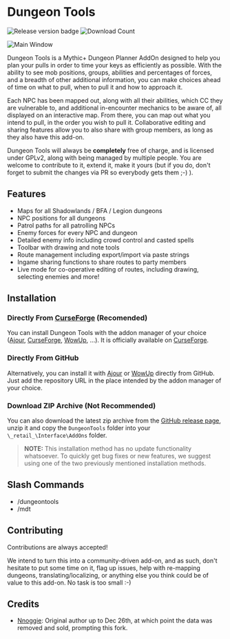 # Dungeon Tools

![Release version badge](https://img.shields.io/github/v/release/LetsTimeIt/DungeonTools?style=flat-square)
![Download Count](https://img.shields.io/github/downloads/LetsTimeIt/DungeonTools/total?style=flat-square)

![Main Window](https://i.imgur.com/HFzS0Xl.jpg 'x')

 Dungeon Tools is a Mythic+ Dungeon Planner AddOn designed to help you plan your pulls in order to time your keys as efficiently as possible. With the ability to see mob positions, groups, abilities and percentages of forces, and a breadth of other additional information, you can make choices ahead of time on what to pull, when to pull it and how to approach it.

 Each NPC has been mapped out, along with all their abilities, which CC they are vulnerable to, and additional in-encounter mechanics to be aware of, all displayed on an interactive map. From there, you can map out what you intend to pull, in the order you wish to pull it. Collaborative editing and sharing features allow you to also share with group members, as long as they also have this add-on.

 Dungeon Tools will always be **completely** free of charge, and is licensed under GPLv2, along with being managed by multiple people. You are welcome to contribute to it, extend it, make it yours (but if you do, don't forget to submit the changes via PR so everybody gets them ;-) ).

## Features

- Maps for all Shadowlands / BFA / Legion dungeons
- NPC positions for all dungeons
- Patrol paths for all patrolling NPCs
- Enemy forces for every NPC and dungeon
- Detailed enemy info including crowd control and casted spells
- Toolbar with drawing and note tools
- Route management including export/import via paste strings
- Ingame sharing functions to share routes to party members
- Live mode for co-operative editing of routes, including drawing, selecting enemies and more!

## Installation

### Directly From [CurseForge](https://www.curseforge.com/) (Recomended)

You can install Dungeon Tools with the addon manager of your choice ([Ajour](https://www.getajour.com/), [CurseForge](https://curseforge.overwolf.com/), [WowUp](https://wowup.io/), ...). It is officially available on [CurseForge](https://www.curseforge.com/wow/addons/dungeon-tools).

### Directly From GitHub

Alternatively, you can install it with [Ajour](https://www.getajour.com/) or [WowUp](https://wowup.io/) directly from GitHub. Just add the repository URL in the place intended by the addon manager of your choice.

### Download ZIP Archive (Not Recommended)

You can also download the latest zip archive from the [GitHub release page](https://github.com/LetsTimeIt/DungeonTools/releases), unzip it and copy the `DungeonTools` folder into your `\_retail_\Interface\AddOns` folder.

> **NOTE:** This installation method has no update functionality whatsoever.
To quickly get bug fixes or new features, we suggest using one of the two previously mentioned installation methods.

## Slash Commands

- /dungeontools
- /mdt

## Contributing

Contributions are always accepted!

We intend to turn this into a community-driven add-on, and as such, don't hesitate to put some time on it, flag up issues, help with re-mapping dungeons, translating/localizing, or anything else you think could be of value to this add-on. No task is too small :-)

## Credits
- [Nnoggie](https://github.com/Nnoggie/MythicDungeonTools): Original author up to Dec 26th, at which point the data was removed and sold, prompting this fork.
